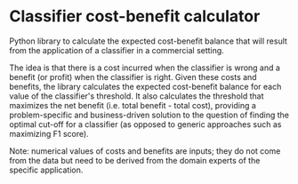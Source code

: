 # Classifier cost-benefit calculator
Python library to calculate the expected cost-benefit balance that will result from the application of a classifier in a commercial setting. 

The idea is that there is a cost incurred when the classifier is wrong and a benefit (or profit) when the classifier is right. Given these costs and benefits, the library calculates the expected cost-benefit balance for each value of the classifier's threshold. It also calculates the threshold that maximizes the net benefit (i.e. total benefit - total cost), providing a problem-specific and business-driven solution to the question of finding the optimal cut-off for a classifier (as opposed to generic approaches such as maximizing F1 score).

Note: numerical values of costs and benefits are inputs; they do not come from the data but need to be derived from the domain experts of the specific application. 
